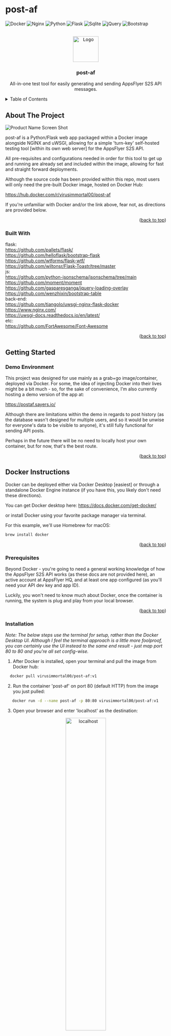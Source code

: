 # post-af
<a name="readme-top"></a>

![Docker](https://img.shields.io/badge/docker-%230db7ed.svg?style=for-the-badge&logo=docker&logoColor=white)
![Nginx](https://img.shields.io/badge/nginx-%23009639.svg?style=for-the-badge&logo=nginx&logoColor=white)
![Python](https://img.shields.io/badge/Python-3776AB?style=for-the-badge&logo=python&logoColor=white)
![Flask](https://img.shields.io/badge/flask-%23000.svg?style=for-the-badge&logo=flask&logoColor=white)
![Sqlite](https://img.shields.io/badge/SQLite-07405E?style=for-the-badge&logo=sqlite&logoColor=white)
![jQuery](https://img.shields.io/badge/jQuery-0769AD?style=for-the-badge&logo=jquery&logoColor=white)
![Bootstrap](https://img.shields.io/badge/bootstrap-%238511FA.svg?style=for-the-badge&logo=bootstrap&logoColor=white)

<!-- PROJECT LOGO -->
<br />
<div align="center">
  <a href="https://github.com/virusimmortal00/post-af">
  <kbd>
    <img src="app/static/book-skull-solid.svg" alt="Logo" width="80" height="80">
  </kbd>
    
  </a>

<h3 align="center">post-af</h3>

  <p align="center">
  All-in-one test tool for easily generating and sending AppsFlyer S2S API messages.
  </p>
</div>

<!-- TABLE OF CONTENTS -->
<details>
  <summary>Table of Contents</summary>
  <ol>
    <li>
      <a href="#about-the-project">About The Project</a>
      <ul>
        <li><a href="#built-with">Built With</a></li>
      </ul>
    </li>
    <li>
      <a href="#getting-started">Getting Started</a>
      <ul>
        <li><a href="#demo-environment">Demo Environemnt</a></li>
        <li><a href="#docker-instructions">Docker Instructions</a></li>
        <li><a href="#prerequisites">Prerequisites</a></li>
        <li><a href="#installation">Installation</a></li>
      </ul>
    </li>
    <li><a href="#usage">Usage</a></li>
      <ul>
        <li><a href="#json-body-validation">JSON Body Validation</a></li>
        <li><a href="#inserting-templates">Inserting Templates</a></li>
        <li><a href="#post-history">POST History</a></li>
      </ul>
    <li><a href="#disclaimer">Disclaimer</a></li>
    <li><a href="#contact">Contact</a></li>
  </ol>
</details>

<!-- ABOUT THE PROJECT -->
## About The Project

[product-screenshot]: images/main_screen.png
![Product Name Screen Shot][product-screenshot]

post-af is a Python/Flask web app packaged within a Docker image alongside NGINX and uWSGI, allowing for a simple 'turn-key' self-hosted testing tool [within its own web server] for the AppsFlyer S2S API.  

All pre-requisites and configurations needed in order for this tool to get up and running are already set and included within the image, allowing for fast and straight forward deployments.

Although the source code has been provided within this repo, most users will only need the pre-built Docker image, hosted on Docker Hub:

https://hub.docker.com/r/virusimmortal00/post-af

If you're unfamiliar with Docker and/or the link above, fear not, as directions are provided below.

<p align="right">(<a href="#readme-top">back to top</a>)</p>

### Built With

flask:<br />
https://github.com/pallets/flask/ <br />
https://github.com/helloflask/bootstrap-flask <br />
https://github.com/wtforms/flask-wtf/ <br />
https://github.com/wiltonsr/Flask-Toastr/tree/master <br />
js: <br />
https://github.com/python-jsonschema/jsonschema/tree/main <br />
https://github.com/moment/moment <br />
https://github.com/gasparesganga/jquery-loading-overlay <br />
https://github.com/wenzhixin/bootstrap-table <br />
back-end: <br />
https://github.com/tiangolo/uwsgi-nginx-flask-docker <br />
https://www.nginx.com/ <br />
https://uwsgi-docs.readthedocs.io/en/latest/ <br /> 
etc: <br />
https://github.com/FortAwesome/Font-Awesome <br />


<p align="right">(<a href="#readme-top">back to top</a>)</p>

<!-- GETTING STARTED -->
## Getting Started

### Demo Environment

This project was designed for use mainly as a grab+go image/container, deployed via Docker.  For some, the idea of injecting Docker into their lives might be a bit much - so, for the sake of convenience, I'm also currently hosting a demo version of the app at:

https://postaf.sayers.io/

Although there are limitations within the demo in regards to post history (as the database wasn't designed for multiple users, and so it would be unwise for everyone's data to be visible to anyone), it's still fully functional for sending API posts.

Perhaps in the future there will be no need to locally host your own container, but for now, that's the best route.

<p align="right">(<a href="#readme-top">back to top</a>)</p>

## Docker Instructions

Docker can be deployed either via Docker Desktop [easiest] or through a standalone Docker Engine instance (if you have this, you likely don't need these directions).

You can get Docker desktop here:
https://docs.docker.com/get-docker/

or install Docker using your favorite package manager via terminal.  

For this example, we'll use Homebrew for macOS:

  ```sh
  brew install docker
  ```

<p align="right">(<a href="#readme-top">back to top</a>)</p>

### Prerequisites

Beyond Docker - you're going to need a general working knowledge of how the AppsFlyer S2S API works (as these docs are not provided here), an active account at AppsFlyer HQ, and at least one app configured (as you'll need your API dev key and app ID).  

Luckily, you won't need to know much about Docker, once the container is running, the system is plug and play from your local browser.

<p align="right">(<a href="#readme-top">back to top</a>)</p>

### Installation

_Note: The below steps use the terminal for setup, rather than the Docker Desktop UI.  Although I feel the terminal approach is a little more foolproof, you can certainly use the UI instead to the same end result - just map port 80 to 80 and you're all set config-wise._

1. After Docker is installed, open your terminal and pull the image from Docker hub:

```sh
  docker pull virusimmortal00/post-af:v1
```

2. Run the container 'post-af' on port 80 (default HTTP) from the image you just pulled:

```sh
   docker run -d --name post-af -p 80:80 virusimmortal00/post-af:v1
```

3. Open your browser and enter 'localhost' as the destination:

<div align="center">
  <img src="images/localhost_screen.png" alt="localhost" width="50%">
</div>

[product-screenshot]: images/main_screen.png
[template-screenshot]: images/templates.png
[dd-screenshot]: images/dockerdesktop.png
[history-screenshot]: images/history.png


4. From here, you're all set to begin posting API messages - just enter your dev key and app id, then either paste in your own JSON message body or use one of the provided template buttons.  As you post your calls, you'll see the response onscreen through both a short notification and also on the right hand side in the <a href="#post-history">post history area</a>.

5. The next section below covers the finer details around the apps functionality.

<p align="right">(<a href="#readme-top">back to top</a>)</p>

<!-- USAGE EXAMPLES -->
## Usage

### JSON Body Validation

For those already intimately familiar with the AppsFlyer S2S endpoint, you'll know that it can be fairly _forgiving_ when it comes to accepting data... therefore - I've taken steps to validate your json body (based on my own re-created schema) before throwing it over to the S2S endpoint (ultimately saving you time).

If you run into any issues where you have legitimate data that's being rejected, please let me know.

I hope to continue adding better and smarter validation rules here as time goes on... we'll see!

<p align="right">(<a href="#readme-top">back to top</a>)</p>

### Inserting Templates

Template installs/events for both iOS and Android are available via buttons at the bottom of the screen:

<div align="center">
  <img src="images/templates.png" alt="templates" width="50%">
</div>

Timestamps are generated dynamically on click in order to keep the data relevant, as installs/events have a limited window for acceptable submission.  

For installs, the current time in UTC is used for both timestamp and inst_date:
```json
{
  "timestamp": "2023-06-27T16:31:21.857",
  "inst_date": "2023-06-27T16:31:21.857",
}
```
For events, the current time in UTC is used for the event, with the install timestamp set -15 hours before, to simulate a realistic install to event timeframe:
```json
{
  "timestamp": "2023-06-27T16:31:21.857",
  "inst_date": "2023-06-27T01:31:21.858",
}
```
Additionally, just for the sake of data traceability, the IP provided in the template comes from the IP of your workstation running the tool.

All templates, once inserted, can be manually configured before posting - so feel free to adjust these as needed.

<p align="right">(<a href="#readme-top">back to top</a>)</p>

## POST History

<div align="center">
  <img src="images/history.png" alt="templates" width="50%">
</div>

On the right side of the app you'll see your POST history, pulled from a local sqlite db created when the container is first created.  As long as you don't delete this container, your history will be saved and will continue to be accesible.

I've toyed with the idea of adding an option to save out your history to local file - but haven't quite become convinced its worth it - so for now, your history lives and dies with your container.

<p align="right">(<a href="#readme-top">back to top</a>)</p>

## Disclaimer

Although I do work at AppsFlyer, this app has not been commissioned, endorsed, or approved by AF in any way - it was a labor of love born out of my own downtime.  Maybe one day that will change, but for now - disclaimer has been disclaimed :)

<!-- CONTACT -->
## Contact

[![Gmail](https://img.shields.io/badge/Gmail-D14836?style=for-the-badge&logo=gmail&logoColor=white)][gmail-url]
[![LinkedIn][linkedin-shield]][linkedin-url]

<p align="right">(<a href="#readme-top">back to top</a>)</p>

[linkedin-shield]: https://img.shields.io/badge/linkedin-%230077B5.svg?style=for-the-badge&logo=linkedin&logoColor=white
[linkedin-url]: hhttps://www.linkedin.com/in/bobby-sayers/


[JQuery.com]: https://img.shields.io/badge/jQuery-0769AD?style=for-the-badge&logo=jquery&logoColor=white


[docker-url]: https://hub.docker.com/r/virusimmortal00/post-af
[flask-url]: https://github.com/pallets/flask/
[gmail-url]: http://mailto:rsayers88@gmail.com
